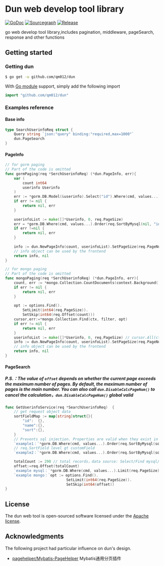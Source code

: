 # Dun web develop tool library

[//]: # ([![Build Status]&#40;https://github.com//qm012/dun/workflows/Run%20Tests/badge.svg?branch=main&#41;]&#40;https://github.com/qm012/dun/actions?query=branch%3Amian&#41;)

[//]: # ([![codecov]&#40;https://codecov.io/gh//qm012/dun/branch/main/graph/badge.svg&#41;]&#40;https://codecov.io/gh/qm012/dun&#41;)
[![GoDoc](https://pkg.go.dev/badge/github.com/qm012/dun?status.svg)](https://pkg.go.dev/github.com/qm012/dun?tab=doc)
[![Sourcegraph](https://sourcegraph.com/github.com/qm012/dun/-/badge.svg)](https://sourcegraph.com/github.com/qm012/dun?badge)
[![Release](https://img.shields.io/github/release/qm012/dun.svg?style=flat-square)](https://github.com/qm012/dun/releases)

go web develop tool library,includes pagination, middleware, pageSearch, response and other functions

## Getting started

### Getting dun

```sh
$ go get -u github.com/qm012/dun
```

With [Go module](https://github.com/golang/go/wiki/Modules) support, simply add the following import

```go
import "github.com/qm012/dun"
```

### Examples reference

#### Base info

```go
type SearchUserinfoReq struct {
	Query string `json:"query" binding:"required,max=1000"`
	dun.PageSearch
}
```

#### PageInfo

```go
// for gorm paging
// Part of the code is omitted
func gormPaging(req *SerchUserinfoReq) (*dun.PageInfo, err){
    var (
        count int64
        userinfo Userinfo
    )
    err := *gorm.DB.Model(&userinfo).Select("id").Where(cmd, values...).Count(&count).Error
    if err != nil {
        return nil, err
    }
	
    userinfoList := make([]*Userinfo, 0, req.PageSize)
    err = *gorm.DB.Where(cmd, values...).Order(req.SortByMysql(nil, "id")).Limit(req.PageSize).Offset(req.Offset(count)).Find(&userinfos).Error
    if err !=nil {
        return nil, err
    }
    
    info := dun.NewPageInfo(count, userinfoList).SetPageSize(req.PageNum, req.PageSize)
    // info object can be used by the frontend
    return info, nil
}

// for mongo paging 
// Part of the code is omitted
func mongoPaging(req *SerchUserinfoReq) (*dun.PageInfo, err){
    count, err := *mongo.Collection.CountDocuments(context.Background(), bson.D{})
	if err != nil {
		return nil, err
    }
	
    opt := options.Find().
        SetLimit(int64(req.PageSize)).
        SetSkip(int64(req.Offset(count)))
    cursor,err:=*mongo.Collection.Find(ctx, filter, opt)
    if err != nil {
        return nil, err
    }
    userinfoList := make([]*Userinfo, 0, req.PageSize) // cursor.All(ctx, &userinfos) 
    info := dun.NewPageInfo(count, userinfoList).SetPageSize(req.PageNum, req.PageSize)
    // info object can be used by the frontend
    return info, nil
} 

```
#### PageSearch

##### P.S.：The value of `offset` depends on whether the current page exceeds the maximum number of pages. By default, the maximum number of pages is the main number. You can also call `dun.DisableCalcPageNum()` to cancel the calculation，`dun.DisableCalcPageNum()` global valid
```go
func GetUserinfoService(req *SearchUserinfoReq)  {
    // get request object data
	sortFieldMap := map[string]struct{}{
	    "id":  {},
	    "name":{},
		"sort":{},
    }
    // Prevents sql injection. Properties are valid when they exist in sortFieldMap 
	`example1：`*gorm.DB.Where(cmd, values...).Order(req.SortByMysql(sortFieldMap))
    // req.SortField level gt customField
	`example2：`*gorm.DB.Where(cmd, values...).Order(req.SortByMysql(sortFieldMap, "id"))

    totalCount := 290 // total records，data source: Select/Find mysql/mongo data
    offset:=req.Offset(totalCount)
    `example mysql：`*gorm.DB.Where(cmd, values...).Limit(req.PageSize).Offset(offset)
    `example mongo：`opt := options.Find().
                            SetLimit(int64(req.PageSize)).
                            SetSkip(int64(offset))
}

```

## License

The dun web tool is open-sourced software licensed under the [Apache license](./LICENSE).

## Acknowledgments

The following project had particular influence on dun's design.

- [pagehelper/Mybatis-PageHelper](https://github.com/pagehelper/Mybatis-PageHelper) Mybatis通用分页插件
